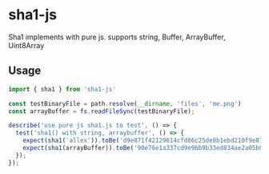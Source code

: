 # sha1-js

Sha1 implements with pure js. supports string, Buffer, ArrayBuffer, Uint8Array

## Usage

```js
import { sha1 } from 'sha1-js'

const testBinaryFile = path.resolve(__dirname, 'files', 'me.png')
const arrayBuffer = fs.readFileSync(testBinaryFile);

describe('use pure js sha1.js to test', () => {
  test('sha1() with string, arraybuffer', () => {
    expect(sha1('allex')).toBe('d9e871f42129614cfd86c25de8b1ebd210f9e875');
    expect(sha1(arrayBuffer)).toBe('90e76e1a337cd9e9bb9b33ed834ae2a05b069685');
  });
});
```
